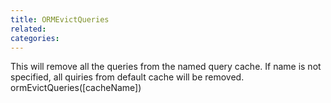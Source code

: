 ```yaml
---
title: ORMEvictQueries
related:
categories:
---
```


This will remove all the queries from the named query cache.
If name is not specified, all quiries from default cache will be removed.
ormEvictQueries([cacheName])